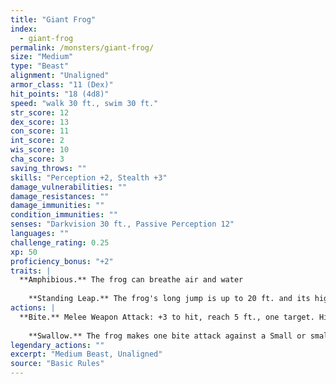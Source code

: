 ```yaml
---
title: "Giant Frog"
index:
  - giant-frog
permalink: /monsters/giant-frog/
size: "Medium"
type: "Beast"
alignment: "Unaligned"
armor_class: "11 (Dex)"
hit_points: "18 (4d8)"
speed: "walk 30 ft., swim 30 ft."
str_score: 12
dex_score: 13
con_score: 11
int_score: 2
wis_score: 10
cha_score: 3
saving_throws: ""
skills: "Perception +2, Stealth +3"
damage_vulnerabilities: ""
damage_resistances: ""
damage_immunities: ""
condition_immunities: ""
senses: "Darkvision 30 ft., Passive Perception 12"
languages: ""
challenge_rating: 0.25
xp: 50
proficiency_bonus: "+2"
traits: |
  **Amphibious.** The frog can breathe air and water
    
    **Standing Leap.** The frog's long jump is up to 20 ft. and its high jump is up to 10 ft., with or without a running start.
actions: |
  **Bite.** Melee Weapon Attack: +3 to hit, reach 5 ft., one target. Hit: 4 (1d6 + 1) piercing damage, and the target is grappled (escape DC 11). Until this grapple ends, the target is restrained, and the frog can't bite another target.
    
    **Swallow.** The frog makes one bite attack against a Small or smaller target it is grappling. If the attack hits, the target is swallowed, and the grapple ends. The swallowed target is blinded and restrained, it has total cover against attacks and other effects outside the frog, and it takes 5 (2d4) acid damage at the start of each of the frog's turns. The frog can have only one target swallowed at a time. If the frog dies, a swallowed creature is no longer restrained by it and can escape from the corpse using 5 ft. of movement, exiting prone.  
legendary_actions: ""
excerpt: "Medium Beast, Unaligned"
source: "Basic Rules"
---
```

